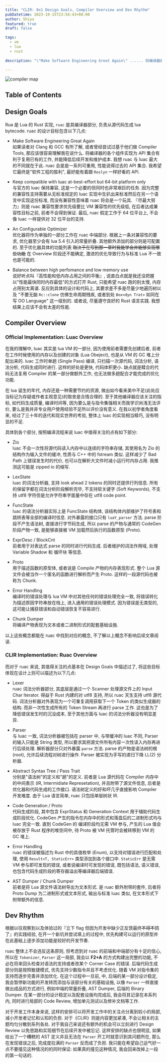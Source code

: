 ```yaml
---
title: "CLIR: 0x1 Design Goals, Compiler Overview and Dev Rhythm"
pubDatetime: 2023-10-15T23:56:43+08:00
author: Shiyu
featured: true
draft: false

tags: 
  - vm  
  - lua
  - rust 
  
description: "\"Make Software Engineering Great Again\" ...... 将编译器的各个组件实现为 API 集合有利于复用已有的工作, 并能降低后续开发和维护成本. 我想 ruac 与 luac 最大的不同就在于此. ruac 会是是一系列可重用, 性能说得过去的 API 集合.我希望它最终是\"软件工程的胜利\", 最好能有着跟 `Roslyn` 一样好看的 API."

---
```


![compiler map](/cover/compiler-map.png)


## Table of Contents

## Design Goals   

Rua 是 Lua 的 Rust 实现, `ruac` 是其编译器部分, 负责从源代码生成 lua bytecode. ruac 的设计目标包含以下几点:    

+ Make Software Engineering Great Again         
  如果读者对 Clang 和 GCC 有所了解, 或者曾经尝试过基于他们做 Compiler Tools, 那应该很容易理解我在说什么. 将编译器的各个组件实现为 API 集合有利于复用已有的工作, 并能降低后续开发和维护成本. 我想 ruac 与 luac 最大的不同就在于此. ruac 会是是一系列可重用, 性能说得过去的 API 集合. 我希望它最终是"软件工程的胜利", 最好能有着跟 `Roslyn` 一样好看的 API. 

+ Keep compatible with luac at-best-effort but 64-bit platform only       
  与官方的 luac 保持兼容, 这是一个必要的但同时也非常艰巨的任务. 因为完整的兼容性支持需要从无标准规定的 luac 实现中生扒出来标准然后在另一个语言中实现这份标准, 而没有兼容性意味着 ruac 将会是一个玩具. 『尽最大努力』则是 ruac 兼容性要求优先级要比 VM 兼容性的优先级低, 在后者达成兼容性目标之前, 前者不会得到保证.  最后, ruac 假定工作于 64 位平台上, 不会像 luac 一样提供对 32 位平台的支持.

+ An Configurable Optimizer   
  优化器将作为单独的一部分工作在 ruac 中端部分. 根据上一条对兼容性的要求, 优化器至少会有 lua 5.4 引入的常量折叠. 其他额外添加的部分则是可配置的. 至于优化器具体的功能列表 ~~取决于在写到那一章时我能学会并能够实现哪些功能~~ 在 Overview 阶段还不能确定, 激进的优化导致行为与标准 Lua 不一致也是可能的. 

+ Balance between high perfomance and low memory use  
  说好听点叫『高性能和低内存占用之间的平衡』, 说直白点就是我还没把握以"性能最快同时内存最低"的方式打开 Rust, 只能希望 ruac 跑的别太慢, 内存占用别太离谱.  反应到具体的设计和代码上, 其要求差不多是尽量少地遍历树以及 "不要无脑 `Rc::clone` 仿佛生命周期残疾, 或者到处 `Box<dyn Trat>` 如同在写 OO Language" 这一级别的.  或者说, 尽量遵守良好的 Rust 语言实践. 我想结果上应该不会有太差的性能.   


## Compiler Overview             

### Official Implementation: Luac Overview     
在我的理解中, luac 其实是 lua VM 的一部分, 因为使用前者需要先创建后者, 前者在工作时候使用的内存以及创建的对象 (Lua Obeject), 也是从 VM 的 GC 堆上分配出来的. luac 工作时单趟 (Single Pass) 编译, 只扫描一次源代码, 词法分析, 语法分析, 代码生成同时进行. 这样的好处是更快, 代码体积更小. 缺点就是糅合的代码无法复用 Compiler 的某一部分做额外工作, 也无法做多趟配合才能完成的优化功能.       

在 lua 诞生的年代, 内存还是一种需要节约的资源, 做出如今看来美中不足(此处应当标记为存疑或作者主观意见)的取舍是合情合理的. 至于其他编译器应该关注的指标, 如代码生成质量, 编译时间等, 因为要么是与指令集强相关而我学识尚浅无法评价, 要么是我并非专业用户使用经验不足所以评价没有意义. 在我以初学者角度看来, 经过了三十年的迭代和现实世界的考验, 整体上 luac 的实现相当精巧, 没有明显的不足.     

具体到各个部分, 按照编译流程来说 luac 中值得关注的点有如下部分:     
+ Zio     
  luac 不会一次性将源代码读入内存中以连续的字符串存储, 其使用名为 Zio 的结构作为输入文件的缓冲, 性质与 C++ 中的 fstream 类似. 这样减少了 Bad Path 上错误发生时的代价, 也可以在解析大文件时减小运行时内存占用.  我推测这可能是 zipped io 的缩写.    

+ LexState     
  luac 的词法分析器, 支持 look ahead 2 tokens 的同时还提供行列信息. 所有的保留字都在词法分析阶段解析完毕, 不支持软关键字 (Soft Keywords), 不支持 utf8 字符但是允许字符串字面量中存在 utf8 code point.  

+ FuncState          
  luac 的语法分析器实际上是 FuncState 结构体, 该结构体内部维护了符号表和跳转表等全部的编译时信息. 对外暴露的接口只有 `luaY_parser` 方法.  parse 阶段不产生语法树, 直接进行字节码生成, 所以 parse 的产物与通常的 CodeGen 阶段产物一致, 是能够直接被 VM 加载然后执行的函数原型 (Proto).  

+ ExprDesc / BlockCnt     
  前者用于对表达式 parse 的同时进行代码生成.  后者维护的词法作用域, 处理 Variable Shadow 和 循环块 等信息. 

+ Proto     
  用于描述函数的原型体, 或者说是 Compile 产物的内存表现形式. 整个 Lua 源文件会被当作一个匿名的函数进行解析而产生 Proto. 这样的一段源代码也被称为 Chunk.   

+ Error Handling      
  编译时的错误处理与 lua VM 中对其他任何的错误处理完全一致, 将错误转化为描述原因字符串放在栈上, 进入通用的错误处理模式. 因为错误是无类型的, 这可能让捕获错误和自动错误恢复不容易进行.     

+ Chunk Dumper      
  将编译产物表现为文本或者二进制形式的配套基础设施.   

以上这些概念都能在 ruac 中找到对应的概念, 不了解以上概念不影响后续文章阅读. 
  
### CLIR Implementation: Ruac Overview   
 
而对于 ruac 来说, 其值得关注的点基本在 Design Goals 中描述过了, 将这些目标体现在设计上则可以描述为以下几点:     

+ Lexer     
  ruac 词法分析器部分, 其底层是通过一个 Scanner 处理源文件上的 Input Char Iterator. 得益于 Rust 内建的对 utf8 支持, 所以 ruac 天生支持 utf8 源代码. 词法分析器对外表现为一个可重复调用获取下一个 Token 的类似生成器的结构. 而非一次性生成所有的 Token Stream 再进行 parse 工作. 这也是为了降低错误发生时的沉没成本, 至于其他方面与 luac 的词法分析器没有明显差异.     

+ Parser      
  与 luac 一致, 词法分析器被包括在 parser 中, 与带缓冲的 luac 不同, Parser 的输入只能是 String 类型, 所以要求其把源文件所有内容一次性读入内存再进行后续处理. 解析器部分只对外暴露 `parse` 方法.  parse 的产物是语法树的根 (root), 允许后续流程对树进行操作. Parser 被实现为手写的递归下降 LL(2) 分析器.

+ Abstract Syntax Tree / Pass Trait     
  分别是"语法树"的定义和"趟"的定义.  前者是 Lua 源代码在 Compiler 内存中的中间表示 (IR, Intermidiate Represetation), 并且附带了源文件信息, 后者是优化器和代码生成的工作接口.  语法树定义的好和坏几乎直接影响 Compiler 开发难度.  由于 Lua 语言简单, ruac 只包括单层树状 IR.

+ Code Generation / Proto     
  代码生成阶段, 其中包含 ExprStatus 和 Generation Context 用于辅助代码生成阶段优化.  CodeGen 产生的指令在内存中的形式和落盘后的二进制形式均与 luac 完全一致.  直到 CodeGen 的 编译阶段均无需 VM 参与, 产生的 Lua 值会被存放于 Rust 程序的堆空间中, 待 Proto 被 VM 托管时会被转移到 VM 的 GC 堆上.    

+ Error Handling        
  ruac 的错误被描述为 Rust 中的具值枚举 (Enum), 以支持对错误进行匹配和处理, 使用 `Result<T, StaticErr>` 类型添加到各个接口中.  `StaticErr` 是无需 VM 参与即可发现的错误, 或者说编译时可发现的错误, 既包括语法, 语义错误, 也包含代码生成阶段的寄存器溢出等编译器后端错误.    

+ AST Dumper / Chunk Dumper         
  前者是将 Lua 源文件语法树导出为文本形式. 是 ruac 额外附带的套件, 后者将 Proto Dump 为二进制形式或文本形式, 输出与标准 luac 类似, 在文本形式下附带额外的信息.    

## Dev Rhythm    

根据以往观察到以及体验过的『立下 flag 但因为开发中缺少正反馈最终~~不得不~~鸽了』的实践经验, 在开一个新坑并尝试填上的过程中, 优先构建可以运行的原型并在此基础上逐步添加功能是较好的开发节奏.      

ruac 整体上不会违反这条原则, 但考虑到对 ruac 的前端和中端部分有十足的信心, 所以在 `Tokenizer`, `Parser` 这一局部, 我会以 __F2+A__ 的方式构建出完整的功能, 不必在将来回头检查对语法的支持或者改某个 Corner Case 的错误. 后端代码生成部分则是按照敏捷模式, 优先支持少数指令并且不考虑优化. 随着 VM 对指令集的支持而逐步完善并添加优化.  在这个过程中一旦前, 中, 后端的某一部分设计稳定, 我会暂停新功能的开发转而添加与该部分有关的基础设施, 以像 `Parser` 一样直接做出成品的方式进行, 例如中端的常量折叠, AST Dumper, 后端的 Binary Dumper. 在某一部分的设计稳定以及配套设施均完成后, 我会将其记录在本系列内, 同时进行局部的 Code Review, 增加单元测试以及修补文档等工作. 
  
对于开发工作本身来说, 这样的安排可以将开发工作中的关注点分离到较小的局部, 减小开发者记忆和认知的负担.  对于《CLIR》则是内容更加紧凑, 不会让相关的主题均匀分散到系列各处. 对于我自己来说还有额外的机会可以立刻进行 Design Review 以免思路和实现细节在后续开发中被忘记.  这样安排的缺点也很明显, 如果给出了一个糟糕的 AST 定义并且无法在 `Parser` 开工时就意识到其问题所在, 那么在发现错误之后, 完成度拉满的 `Parser` 反而成了负担.  我只能在希望自己运气好一点不要撞见这种情况的的同时保证: 如果真的撞见这种情况, 我会回来改掉上一段的第一句话的.  
